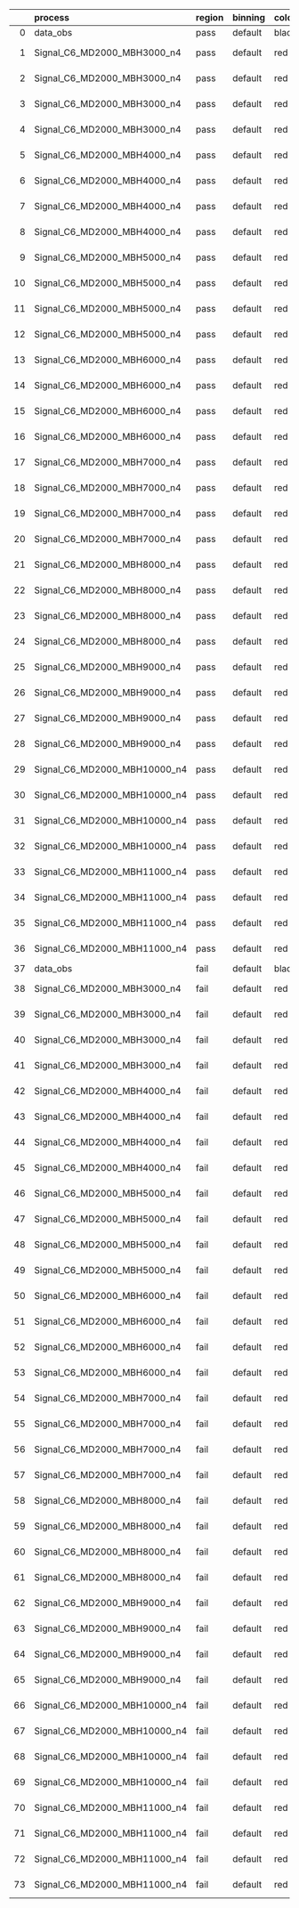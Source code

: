 |    | process                      | region   | binning   | color   | process_type   |   scale | variation   | source_filename                                                       | source_histname    | alias                        | title     |   combine_idx |     lnN |   shapes | syst_type   | direction   | variation_alias   |
|---:|:-----------------------------|:---------|:----------|:--------|:---------------|--------:|:------------|:----------------------------------------------------------------------|:-------------------|:-----------------------------|:----------|--------------:|--------:|---------:|:------------|:------------|:------------------|
|  0 | data_obs                     | pass     | default   | black   | DATA           |       1 | nominal     | ./histograms_for_2DAlphabet_v18//BH_Data.root                         | hpass              | Data                         | Data      |           nan | nan     |      nan | nan         | nan         | nan               |
|  1 | Signal_C6_MD2000_MBH3000_n4  | pass     | default   | red     | SIGNAL         |       1 | lumi        | ./histograms_for_2DAlphabet_v18//BH_Signal_C6_MD2000_MBH3000_n4.root  | hpass              | Signal_C6_MD2000_MBH3000_n4  | BH signal |           nan |   1.016 |      nan | lnN         | nan         | nan               |
|  2 | Signal_C6_MD2000_MBH3000_n4  | pass     | default   | red     | SIGNAL         |       1 | SVM         | ./histograms_for_2DAlphabet_v18//BH_Signal_C6_MD2000_MBH3000_n4.root  | hpass_SVMsyst_up   | Signal_C6_MD2000_MBH3000_n4  | BH signal |           nan | nan     |        1 | shapes      | Up          | SVMsyst           |
|  3 | Signal_C6_MD2000_MBH3000_n4  | pass     | default   | red     | SIGNAL         |       1 | SVM         | ./histograms_for_2DAlphabet_v18//BH_Signal_C6_MD2000_MBH3000_n4.root  | hpass_SVMsyst_down | Signal_C6_MD2000_MBH3000_n4  | BH signal |           nan | nan     |        1 | shapes      | Down        | SVMsyst           |
|  4 | Signal_C6_MD2000_MBH3000_n4  | pass     | default   | red     | SIGNAL         |       1 | nominal     | ./histograms_for_2DAlphabet_v18//BH_Signal_C6_MD2000_MBH3000_n4.root  | hpass              | Signal_C6_MD2000_MBH3000_n4  | BH signal |           nan | nan     |      nan | nan         | nan         | nan               |
|  5 | Signal_C6_MD2000_MBH4000_n4  | pass     | default   | red     | SIGNAL         |       1 | lumi        | ./histograms_for_2DAlphabet_v18//BH_Signal_C6_MD2000_MBH4000_n4.root  | hpass              | Signal_C6_MD2000_MBH4000_n4  | BH signal |           nan |   1.016 |      nan | lnN         | nan         | nan               |
|  6 | Signal_C6_MD2000_MBH4000_n4  | pass     | default   | red     | SIGNAL         |       1 | SVM         | ./histograms_for_2DAlphabet_v18//BH_Signal_C6_MD2000_MBH4000_n4.root  | hpass_SVMsyst_up   | Signal_C6_MD2000_MBH4000_n4  | BH signal |           nan | nan     |        1 | shapes      | Up          | SVMsyst           |
|  7 | Signal_C6_MD2000_MBH4000_n4  | pass     | default   | red     | SIGNAL         |       1 | SVM         | ./histograms_for_2DAlphabet_v18//BH_Signal_C6_MD2000_MBH4000_n4.root  | hpass_SVMsyst_down | Signal_C6_MD2000_MBH4000_n4  | BH signal |           nan | nan     |        1 | shapes      | Down        | SVMsyst           |
|  8 | Signal_C6_MD2000_MBH4000_n4  | pass     | default   | red     | SIGNAL         |       1 | nominal     | ./histograms_for_2DAlphabet_v18//BH_Signal_C6_MD2000_MBH4000_n4.root  | hpass              | Signal_C6_MD2000_MBH4000_n4  | BH signal |           nan | nan     |      nan | nan         | nan         | nan               |
|  9 | Signal_C6_MD2000_MBH5000_n4  | pass     | default   | red     | SIGNAL         |       1 | lumi        | ./histograms_for_2DAlphabet_v18//BH_Signal_C6_MD2000_MBH5000_n4.root  | hpass              | Signal_C6_MD2000_MBH5000_n4  | BH signal |           nan |   1.016 |      nan | lnN         | nan         | nan               |
| 10 | Signal_C6_MD2000_MBH5000_n4  | pass     | default   | red     | SIGNAL         |       1 | SVM         | ./histograms_for_2DAlphabet_v18//BH_Signal_C6_MD2000_MBH5000_n4.root  | hpass_SVMsyst_up   | Signal_C6_MD2000_MBH5000_n4  | BH signal |           nan | nan     |        1 | shapes      | Up          | SVMsyst           |
| 11 | Signal_C6_MD2000_MBH5000_n4  | pass     | default   | red     | SIGNAL         |       1 | SVM         | ./histograms_for_2DAlphabet_v18//BH_Signal_C6_MD2000_MBH5000_n4.root  | hpass_SVMsyst_down | Signal_C6_MD2000_MBH5000_n4  | BH signal |           nan | nan     |        1 | shapes      | Down        | SVMsyst           |
| 12 | Signal_C6_MD2000_MBH5000_n4  | pass     | default   | red     | SIGNAL         |       1 | nominal     | ./histograms_for_2DAlphabet_v18//BH_Signal_C6_MD2000_MBH5000_n4.root  | hpass              | Signal_C6_MD2000_MBH5000_n4  | BH signal |           nan | nan     |      nan | nan         | nan         | nan               |
| 13 | Signal_C6_MD2000_MBH6000_n4  | pass     | default   | red     | SIGNAL         |       1 | lumi        | ./histograms_for_2DAlphabet_v18//BH_Signal_C6_MD2000_MBH6000_n4.root  | hpass              | Signal_C6_MD2000_MBH6000_n4  | BH signal |           nan |   1.016 |      nan | lnN         | nan         | nan               |
| 14 | Signal_C6_MD2000_MBH6000_n4  | pass     | default   | red     | SIGNAL         |       1 | SVM         | ./histograms_for_2DAlphabet_v18//BH_Signal_C6_MD2000_MBH6000_n4.root  | hpass_SVMsyst_up   | Signal_C6_MD2000_MBH6000_n4  | BH signal |           nan | nan     |        1 | shapes      | Up          | SVMsyst           |
| 15 | Signal_C6_MD2000_MBH6000_n4  | pass     | default   | red     | SIGNAL         |       1 | SVM         | ./histograms_for_2DAlphabet_v18//BH_Signal_C6_MD2000_MBH6000_n4.root  | hpass_SVMsyst_down | Signal_C6_MD2000_MBH6000_n4  | BH signal |           nan | nan     |        1 | shapes      | Down        | SVMsyst           |
| 16 | Signal_C6_MD2000_MBH6000_n4  | pass     | default   | red     | SIGNAL         |       1 | nominal     | ./histograms_for_2DAlphabet_v18//BH_Signal_C6_MD2000_MBH6000_n4.root  | hpass              | Signal_C6_MD2000_MBH6000_n4  | BH signal |           nan | nan     |      nan | nan         | nan         | nan               |
| 17 | Signal_C6_MD2000_MBH7000_n4  | pass     | default   | red     | SIGNAL         |       1 | lumi        | ./histograms_for_2DAlphabet_v18//BH_Signal_C6_MD2000_MBH7000_n4.root  | hpass              | Signal_C6_MD2000_MBH7000_n4  | BH signal |           nan |   1.016 |      nan | lnN         | nan         | nan               |
| 18 | Signal_C6_MD2000_MBH7000_n4  | pass     | default   | red     | SIGNAL         |       1 | SVM         | ./histograms_for_2DAlphabet_v18//BH_Signal_C6_MD2000_MBH7000_n4.root  | hpass_SVMsyst_up   | Signal_C6_MD2000_MBH7000_n4  | BH signal |           nan | nan     |        1 | shapes      | Up          | SVMsyst           |
| 19 | Signal_C6_MD2000_MBH7000_n4  | pass     | default   | red     | SIGNAL         |       1 | SVM         | ./histograms_for_2DAlphabet_v18//BH_Signal_C6_MD2000_MBH7000_n4.root  | hpass_SVMsyst_down | Signal_C6_MD2000_MBH7000_n4  | BH signal |           nan | nan     |        1 | shapes      | Down        | SVMsyst           |
| 20 | Signal_C6_MD2000_MBH7000_n4  | pass     | default   | red     | SIGNAL         |       1 | nominal     | ./histograms_for_2DAlphabet_v18//BH_Signal_C6_MD2000_MBH7000_n4.root  | hpass              | Signal_C6_MD2000_MBH7000_n4  | BH signal |           nan | nan     |      nan | nan         | nan         | nan               |
| 21 | Signal_C6_MD2000_MBH8000_n4  | pass     | default   | red     | SIGNAL         |       1 | lumi        | ./histograms_for_2DAlphabet_v18//BH_Signal_C6_MD2000_MBH8000_n4.root  | hpass              | Signal_C6_MD2000_MBH8000_n4  | BH signal |           nan |   1.016 |      nan | lnN         | nan         | nan               |
| 22 | Signal_C6_MD2000_MBH8000_n4  | pass     | default   | red     | SIGNAL         |       1 | SVM         | ./histograms_for_2DAlphabet_v18//BH_Signal_C6_MD2000_MBH8000_n4.root  | hpass_SVMsyst_up   | Signal_C6_MD2000_MBH8000_n4  | BH signal |           nan | nan     |        1 | shapes      | Up          | SVMsyst           |
| 23 | Signal_C6_MD2000_MBH8000_n4  | pass     | default   | red     | SIGNAL         |       1 | SVM         | ./histograms_for_2DAlphabet_v18//BH_Signal_C6_MD2000_MBH8000_n4.root  | hpass_SVMsyst_down | Signal_C6_MD2000_MBH8000_n4  | BH signal |           nan | nan     |        1 | shapes      | Down        | SVMsyst           |
| 24 | Signal_C6_MD2000_MBH8000_n4  | pass     | default   | red     | SIGNAL         |       1 | nominal     | ./histograms_for_2DAlphabet_v18//BH_Signal_C6_MD2000_MBH8000_n4.root  | hpass              | Signal_C6_MD2000_MBH8000_n4  | BH signal |           nan | nan     |      nan | nan         | nan         | nan               |
| 25 | Signal_C6_MD2000_MBH9000_n4  | pass     | default   | red     | SIGNAL         |       1 | lumi        | ./histograms_for_2DAlphabet_v18//BH_Signal_C6_MD2000_MBH9000_n4.root  | hpass              | Signal_C6_MD2000_MBH9000_n4  | BH signal |           nan |   1.016 |      nan | lnN         | nan         | nan               |
| 26 | Signal_C6_MD2000_MBH9000_n4  | pass     | default   | red     | SIGNAL         |       1 | SVM         | ./histograms_for_2DAlphabet_v18//BH_Signal_C6_MD2000_MBH9000_n4.root  | hpass_SVMsyst_up   | Signal_C6_MD2000_MBH9000_n4  | BH signal |           nan | nan     |        1 | shapes      | Up          | SVMsyst           |
| 27 | Signal_C6_MD2000_MBH9000_n4  | pass     | default   | red     | SIGNAL         |       1 | SVM         | ./histograms_for_2DAlphabet_v18//BH_Signal_C6_MD2000_MBH9000_n4.root  | hpass_SVMsyst_down | Signal_C6_MD2000_MBH9000_n4  | BH signal |           nan | nan     |        1 | shapes      | Down        | SVMsyst           |
| 28 | Signal_C6_MD2000_MBH9000_n4  | pass     | default   | red     | SIGNAL         |       1 | nominal     | ./histograms_for_2DAlphabet_v18//BH_Signal_C6_MD2000_MBH9000_n4.root  | hpass              | Signal_C6_MD2000_MBH9000_n4  | BH signal |           nan | nan     |      nan | nan         | nan         | nan               |
| 29 | Signal_C6_MD2000_MBH10000_n4 | pass     | default   | red     | SIGNAL         |       1 | lumi        | ./histograms_for_2DAlphabet_v18//BH_Signal_C6_MD2000_MBH10000_n4.root | hpass              | Signal_C6_MD2000_MBH10000_n4 | BH signal |           nan |   1.016 |      nan | lnN         | nan         | nan               |
| 30 | Signal_C6_MD2000_MBH10000_n4 | pass     | default   | red     | SIGNAL         |       1 | SVM         | ./histograms_for_2DAlphabet_v18//BH_Signal_C6_MD2000_MBH10000_n4.root | hpass_SVMsyst_up   | Signal_C6_MD2000_MBH10000_n4 | BH signal |           nan | nan     |        1 | shapes      | Up          | SVMsyst           |
| 31 | Signal_C6_MD2000_MBH10000_n4 | pass     | default   | red     | SIGNAL         |       1 | SVM         | ./histograms_for_2DAlphabet_v18//BH_Signal_C6_MD2000_MBH10000_n4.root | hpass_SVMsyst_down | Signal_C6_MD2000_MBH10000_n4 | BH signal |           nan | nan     |        1 | shapes      | Down        | SVMsyst           |
| 32 | Signal_C6_MD2000_MBH10000_n4 | pass     | default   | red     | SIGNAL         |       1 | nominal     | ./histograms_for_2DAlphabet_v18//BH_Signal_C6_MD2000_MBH10000_n4.root | hpass              | Signal_C6_MD2000_MBH10000_n4 | BH signal |           nan | nan     |      nan | nan         | nan         | nan               |
| 33 | Signal_C6_MD2000_MBH11000_n4 | pass     | default   | red     | SIGNAL         |       1 | lumi        | ./histograms_for_2DAlphabet_v18//BH_Signal_C6_MD2000_MBH11000_n4.root | hpass              | Signal_C6_MD2000_MBH11000_n4 | BH signal |           nan |   1.016 |      nan | lnN         | nan         | nan               |
| 34 | Signal_C6_MD2000_MBH11000_n4 | pass     | default   | red     | SIGNAL         |       1 | SVM         | ./histograms_for_2DAlphabet_v18//BH_Signal_C6_MD2000_MBH11000_n4.root | hpass_SVMsyst_up   | Signal_C6_MD2000_MBH11000_n4 | BH signal |           nan | nan     |        1 | shapes      | Up          | SVMsyst           |
| 35 | Signal_C6_MD2000_MBH11000_n4 | pass     | default   | red     | SIGNAL         |       1 | SVM         | ./histograms_for_2DAlphabet_v18//BH_Signal_C6_MD2000_MBH11000_n4.root | hpass_SVMsyst_down | Signal_C6_MD2000_MBH11000_n4 | BH signal |           nan | nan     |        1 | shapes      | Down        | SVMsyst           |
| 36 | Signal_C6_MD2000_MBH11000_n4 | pass     | default   | red     | SIGNAL         |       1 | nominal     | ./histograms_for_2DAlphabet_v18//BH_Signal_C6_MD2000_MBH11000_n4.root | hpass              | Signal_C6_MD2000_MBH11000_n4 | BH signal |           nan | nan     |      nan | nan         | nan         | nan               |
| 37 | data_obs                     | fail     | default   | black   | DATA           |       1 | nominal     | ./histograms_for_2DAlphabet_v18//BH_Data.root                         | hfail              | Data                         | Data      |           nan | nan     |      nan | nan         | nan         | nan               |
| 38 | Signal_C6_MD2000_MBH3000_n4  | fail     | default   | red     | SIGNAL         |       1 | lumi        | ./histograms_for_2DAlphabet_v18//BH_Signal_C6_MD2000_MBH3000_n4.root  | hfail              | Signal_C6_MD2000_MBH3000_n4  | BH signal |           nan |   1.016 |      nan | lnN         | nan         | nan               |
| 39 | Signal_C6_MD2000_MBH3000_n4  | fail     | default   | red     | SIGNAL         |       1 | SVM         | ./histograms_for_2DAlphabet_v18//BH_Signal_C6_MD2000_MBH3000_n4.root  | hfail_SVMsyst_up   | Signal_C6_MD2000_MBH3000_n4  | BH signal |           nan | nan     |        1 | shapes      | Up          | SVMsyst           |
| 40 | Signal_C6_MD2000_MBH3000_n4  | fail     | default   | red     | SIGNAL         |       1 | SVM         | ./histograms_for_2DAlphabet_v18//BH_Signal_C6_MD2000_MBH3000_n4.root  | hfail_SVMsyst_down | Signal_C6_MD2000_MBH3000_n4  | BH signal |           nan | nan     |        1 | shapes      | Down        | SVMsyst           |
| 41 | Signal_C6_MD2000_MBH3000_n4  | fail     | default   | red     | SIGNAL         |       1 | nominal     | ./histograms_for_2DAlphabet_v18//BH_Signal_C6_MD2000_MBH3000_n4.root  | hfail              | Signal_C6_MD2000_MBH3000_n4  | BH signal |           nan | nan     |      nan | nan         | nan         | nan               |
| 42 | Signal_C6_MD2000_MBH4000_n4  | fail     | default   | red     | SIGNAL         |       1 | lumi        | ./histograms_for_2DAlphabet_v18//BH_Signal_C6_MD2000_MBH4000_n4.root  | hfail              | Signal_C6_MD2000_MBH4000_n4  | BH signal |           nan |   1.016 |      nan | lnN         | nan         | nan               |
| 43 | Signal_C6_MD2000_MBH4000_n4  | fail     | default   | red     | SIGNAL         |       1 | SVM         | ./histograms_for_2DAlphabet_v18//BH_Signal_C6_MD2000_MBH4000_n4.root  | hfail_SVMsyst_up   | Signal_C6_MD2000_MBH4000_n4  | BH signal |           nan | nan     |        1 | shapes      | Up          | SVMsyst           |
| 44 | Signal_C6_MD2000_MBH4000_n4  | fail     | default   | red     | SIGNAL         |       1 | SVM         | ./histograms_for_2DAlphabet_v18//BH_Signal_C6_MD2000_MBH4000_n4.root  | hfail_SVMsyst_down | Signal_C6_MD2000_MBH4000_n4  | BH signal |           nan | nan     |        1 | shapes      | Down        | SVMsyst           |
| 45 | Signal_C6_MD2000_MBH4000_n4  | fail     | default   | red     | SIGNAL         |       1 | nominal     | ./histograms_for_2DAlphabet_v18//BH_Signal_C6_MD2000_MBH4000_n4.root  | hfail              | Signal_C6_MD2000_MBH4000_n4  | BH signal |           nan | nan     |      nan | nan         | nan         | nan               |
| 46 | Signal_C6_MD2000_MBH5000_n4  | fail     | default   | red     | SIGNAL         |       1 | lumi        | ./histograms_for_2DAlphabet_v18//BH_Signal_C6_MD2000_MBH5000_n4.root  | hfail              | Signal_C6_MD2000_MBH5000_n4  | BH signal |           nan |   1.016 |      nan | lnN         | nan         | nan               |
| 47 | Signal_C6_MD2000_MBH5000_n4  | fail     | default   | red     | SIGNAL         |       1 | SVM         | ./histograms_for_2DAlphabet_v18//BH_Signal_C6_MD2000_MBH5000_n4.root  | hfail_SVMsyst_up   | Signal_C6_MD2000_MBH5000_n4  | BH signal |           nan | nan     |        1 | shapes      | Up          | SVMsyst           |
| 48 | Signal_C6_MD2000_MBH5000_n4  | fail     | default   | red     | SIGNAL         |       1 | SVM         | ./histograms_for_2DAlphabet_v18//BH_Signal_C6_MD2000_MBH5000_n4.root  | hfail_SVMsyst_down | Signal_C6_MD2000_MBH5000_n4  | BH signal |           nan | nan     |        1 | shapes      | Down        | SVMsyst           |
| 49 | Signal_C6_MD2000_MBH5000_n4  | fail     | default   | red     | SIGNAL         |       1 | nominal     | ./histograms_for_2DAlphabet_v18//BH_Signal_C6_MD2000_MBH5000_n4.root  | hfail              | Signal_C6_MD2000_MBH5000_n4  | BH signal |           nan | nan     |      nan | nan         | nan         | nan               |
| 50 | Signal_C6_MD2000_MBH6000_n4  | fail     | default   | red     | SIGNAL         |       1 | lumi        | ./histograms_for_2DAlphabet_v18//BH_Signal_C6_MD2000_MBH6000_n4.root  | hfail              | Signal_C6_MD2000_MBH6000_n4  | BH signal |           nan |   1.016 |      nan | lnN         | nan         | nan               |
| 51 | Signal_C6_MD2000_MBH6000_n4  | fail     | default   | red     | SIGNAL         |       1 | SVM         | ./histograms_for_2DAlphabet_v18//BH_Signal_C6_MD2000_MBH6000_n4.root  | hfail_SVMsyst_up   | Signal_C6_MD2000_MBH6000_n4  | BH signal |           nan | nan     |        1 | shapes      | Up          | SVMsyst           |
| 52 | Signal_C6_MD2000_MBH6000_n4  | fail     | default   | red     | SIGNAL         |       1 | SVM         | ./histograms_for_2DAlphabet_v18//BH_Signal_C6_MD2000_MBH6000_n4.root  | hfail_SVMsyst_down | Signal_C6_MD2000_MBH6000_n4  | BH signal |           nan | nan     |        1 | shapes      | Down        | SVMsyst           |
| 53 | Signal_C6_MD2000_MBH6000_n4  | fail     | default   | red     | SIGNAL         |       1 | nominal     | ./histograms_for_2DAlphabet_v18//BH_Signal_C6_MD2000_MBH6000_n4.root  | hfail              | Signal_C6_MD2000_MBH6000_n4  | BH signal |           nan | nan     |      nan | nan         | nan         | nan               |
| 54 | Signal_C6_MD2000_MBH7000_n4  | fail     | default   | red     | SIGNAL         |       1 | lumi        | ./histograms_for_2DAlphabet_v18//BH_Signal_C6_MD2000_MBH7000_n4.root  | hfail              | Signal_C6_MD2000_MBH7000_n4  | BH signal |           nan |   1.016 |      nan | lnN         | nan         | nan               |
| 55 | Signal_C6_MD2000_MBH7000_n4  | fail     | default   | red     | SIGNAL         |       1 | SVM         | ./histograms_for_2DAlphabet_v18//BH_Signal_C6_MD2000_MBH7000_n4.root  | hfail_SVMsyst_up   | Signal_C6_MD2000_MBH7000_n4  | BH signal |           nan | nan     |        1 | shapes      | Up          | SVMsyst           |
| 56 | Signal_C6_MD2000_MBH7000_n4  | fail     | default   | red     | SIGNAL         |       1 | SVM         | ./histograms_for_2DAlphabet_v18//BH_Signal_C6_MD2000_MBH7000_n4.root  | hfail_SVMsyst_down | Signal_C6_MD2000_MBH7000_n4  | BH signal |           nan | nan     |        1 | shapes      | Down        | SVMsyst           |
| 57 | Signal_C6_MD2000_MBH7000_n4  | fail     | default   | red     | SIGNAL         |       1 | nominal     | ./histograms_for_2DAlphabet_v18//BH_Signal_C6_MD2000_MBH7000_n4.root  | hfail              | Signal_C6_MD2000_MBH7000_n4  | BH signal |           nan | nan     |      nan | nan         | nan         | nan               |
| 58 | Signal_C6_MD2000_MBH8000_n4  | fail     | default   | red     | SIGNAL         |       1 | lumi        | ./histograms_for_2DAlphabet_v18//BH_Signal_C6_MD2000_MBH8000_n4.root  | hfail              | Signal_C6_MD2000_MBH8000_n4  | BH signal |           nan |   1.016 |      nan | lnN         | nan         | nan               |
| 59 | Signal_C6_MD2000_MBH8000_n4  | fail     | default   | red     | SIGNAL         |       1 | SVM         | ./histograms_for_2DAlphabet_v18//BH_Signal_C6_MD2000_MBH8000_n4.root  | hfail_SVMsyst_up   | Signal_C6_MD2000_MBH8000_n4  | BH signal |           nan | nan     |        1 | shapes      | Up          | SVMsyst           |
| 60 | Signal_C6_MD2000_MBH8000_n4  | fail     | default   | red     | SIGNAL         |       1 | SVM         | ./histograms_for_2DAlphabet_v18//BH_Signal_C6_MD2000_MBH8000_n4.root  | hfail_SVMsyst_down | Signal_C6_MD2000_MBH8000_n4  | BH signal |           nan | nan     |        1 | shapes      | Down        | SVMsyst           |
| 61 | Signal_C6_MD2000_MBH8000_n4  | fail     | default   | red     | SIGNAL         |       1 | nominal     | ./histograms_for_2DAlphabet_v18//BH_Signal_C6_MD2000_MBH8000_n4.root  | hfail              | Signal_C6_MD2000_MBH8000_n4  | BH signal |           nan | nan     |      nan | nan         | nan         | nan               |
| 62 | Signal_C6_MD2000_MBH9000_n4  | fail     | default   | red     | SIGNAL         |       1 | lumi        | ./histograms_for_2DAlphabet_v18//BH_Signal_C6_MD2000_MBH9000_n4.root  | hfail              | Signal_C6_MD2000_MBH9000_n4  | BH signal |           nan |   1.016 |      nan | lnN         | nan         | nan               |
| 63 | Signal_C6_MD2000_MBH9000_n4  | fail     | default   | red     | SIGNAL         |       1 | SVM         | ./histograms_for_2DAlphabet_v18//BH_Signal_C6_MD2000_MBH9000_n4.root  | hfail_SVMsyst_up   | Signal_C6_MD2000_MBH9000_n4  | BH signal |           nan | nan     |        1 | shapes      | Up          | SVMsyst           |
| 64 | Signal_C6_MD2000_MBH9000_n4  | fail     | default   | red     | SIGNAL         |       1 | SVM         | ./histograms_for_2DAlphabet_v18//BH_Signal_C6_MD2000_MBH9000_n4.root  | hfail_SVMsyst_down | Signal_C6_MD2000_MBH9000_n4  | BH signal |           nan | nan     |        1 | shapes      | Down        | SVMsyst           |
| 65 | Signal_C6_MD2000_MBH9000_n4  | fail     | default   | red     | SIGNAL         |       1 | nominal     | ./histograms_for_2DAlphabet_v18//BH_Signal_C6_MD2000_MBH9000_n4.root  | hfail              | Signal_C6_MD2000_MBH9000_n4  | BH signal |           nan | nan     |      nan | nan         | nan         | nan               |
| 66 | Signal_C6_MD2000_MBH10000_n4 | fail     | default   | red     | SIGNAL         |       1 | lumi        | ./histograms_for_2DAlphabet_v18//BH_Signal_C6_MD2000_MBH10000_n4.root | hfail              | Signal_C6_MD2000_MBH10000_n4 | BH signal |           nan |   1.016 |      nan | lnN         | nan         | nan               |
| 67 | Signal_C6_MD2000_MBH10000_n4 | fail     | default   | red     | SIGNAL         |       1 | SVM         | ./histograms_for_2DAlphabet_v18//BH_Signal_C6_MD2000_MBH10000_n4.root | hfail_SVMsyst_up   | Signal_C6_MD2000_MBH10000_n4 | BH signal |           nan | nan     |        1 | shapes      | Up          | SVMsyst           |
| 68 | Signal_C6_MD2000_MBH10000_n4 | fail     | default   | red     | SIGNAL         |       1 | SVM         | ./histograms_for_2DAlphabet_v18//BH_Signal_C6_MD2000_MBH10000_n4.root | hfail_SVMsyst_down | Signal_C6_MD2000_MBH10000_n4 | BH signal |           nan | nan     |        1 | shapes      | Down        | SVMsyst           |
| 69 | Signal_C6_MD2000_MBH10000_n4 | fail     | default   | red     | SIGNAL         |       1 | nominal     | ./histograms_for_2DAlphabet_v18//BH_Signal_C6_MD2000_MBH10000_n4.root | hfail              | Signal_C6_MD2000_MBH10000_n4 | BH signal |           nan | nan     |      nan | nan         | nan         | nan               |
| 70 | Signal_C6_MD2000_MBH11000_n4 | fail     | default   | red     | SIGNAL         |       1 | lumi        | ./histograms_for_2DAlphabet_v18//BH_Signal_C6_MD2000_MBH11000_n4.root | hfail              | Signal_C6_MD2000_MBH11000_n4 | BH signal |           nan |   1.016 |      nan | lnN         | nan         | nan               |
| 71 | Signal_C6_MD2000_MBH11000_n4 | fail     | default   | red     | SIGNAL         |       1 | SVM         | ./histograms_for_2DAlphabet_v18//BH_Signal_C6_MD2000_MBH11000_n4.root | hfail_SVMsyst_up   | Signal_C6_MD2000_MBH11000_n4 | BH signal |           nan | nan     |        1 | shapes      | Up          | SVMsyst           |
| 72 | Signal_C6_MD2000_MBH11000_n4 | fail     | default   | red     | SIGNAL         |       1 | SVM         | ./histograms_for_2DAlphabet_v18//BH_Signal_C6_MD2000_MBH11000_n4.root | hfail_SVMsyst_down | Signal_C6_MD2000_MBH11000_n4 | BH signal |           nan | nan     |        1 | shapes      | Down        | SVMsyst           |
| 73 | Signal_C6_MD2000_MBH11000_n4 | fail     | default   | red     | SIGNAL         |       1 | nominal     | ./histograms_for_2DAlphabet_v18//BH_Signal_C6_MD2000_MBH11000_n4.root | hfail              | Signal_C6_MD2000_MBH11000_n4 | BH signal |           nan | nan     |      nan | nan         | nan         | nan               |